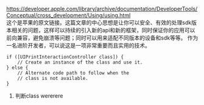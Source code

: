 https://developer.apple.com/library/archive/documentation/DeveloperTools/Conceptual/cross_development/Using/using.html  
这个是苹果的原文链接。这篇文章的中心思想是让你可以安全、有效的处理sdk版本相关的问题，这样可以持续的引入新的api和新的框架，同时保证你的应用可以前向兼容，避免崩溃等问题；同时可以用来适配不同版本的设备和sdk等等。 作为一名进阶开发者，可以说这是一项非常重要而且实用的技术。  
```
if ([UIPrintInteractionController class]) {
    // Create an instance of the class and use it.
} else {
    // Alternate code path to follow when the
    // class is not available.
}
```

1. 判断class  wererere

